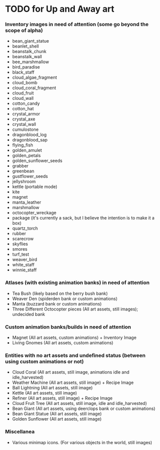 # TODO for Up and Away art


### Inventory images in need of attention (some go beyond the scope of alpha)
+ bean_giant_statue
+ beanlet_shell
+ beanstalk_chunk
+ beanstalk_wall
+ bee_marshmallow
+ bird_paradise
+ black_staff
+ cloud_algae_fragment
+ cloud_bomb
+ cloud_coral_fragment
+ cloud_fruit
+ cloud_wall
+ cotton_candy
+ cotton_hat
+ crystal_armor
+ crystal_axe
+ crystal_wall
+ cumulostone
+ dragonblood_log
+ dragonblood_sap
+ flying_fish
+ golden_amulet
+ golden_petals
+ golden_sunflower_seeds
+ grabber
+ greenbean
+ gustflower_seeds
+ jellyshroom
+ kettle (portable mode)
+ kite
+ magnet
+ manta_leather
+ marshmallow
+ octocopter_wreckage
+ package (it's currently a sack, but I believe the intention is to make it a box)
+ quartz_torch
+ rubber
+ scarecrow
+ skyflies
+ smores
+ turf_test
+ weaver_bird
+ white_staff
+ winnie_staff


### Atlases (with existing animation banks) in need of attention
+ Tea Bush (likely based on the berry bush bank)
+ Weaver Den (spiderden bank or custom animations)
+ Manta (buzzard bank or custom animations)
+ Three Different Octocopter pieces (All art assets, still images); undecided bank


### Custom animation banks/builds in need of attention
+ Magnet (All art assets, custom animations) + Inventory Image
+ Living Gnomes (All art assets, custom animations)


### Entities with no art assets and undefined status (between using custom animations or not)
+ Cloud Coral (All art assets, still image, animations idle and idle_harvested)
+ Weather Machine (All art assets, still image) + Recipe Image
+ Ball Lightning (All art assets, still image)
+ Kettle (All art assets, still image)
+ Refiner (All art assets, still image) + Recipe Image
+ Cloud Fruit Tree (All art assets, still image, idle and idle_harvested)
+ Bean Giant (All art assets, using deerclops bank or custom animations)
+ Bean Giant Statue (All art assets, still image)
+ Golden Sunflower (All art assets, still image)


### Miscellanea
+ Various minimap icons. (For various objects in the world, still images)

<!--
vim: ft=markdown nofoldenable
-->
